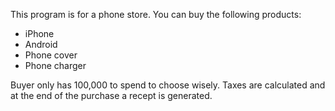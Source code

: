 This program is for a phone store. You can buy the following products:

- iPhone
- Android
- Phone cover
- Phone charger

Buyer only has 100,000 to spend to choose wisely.
Taxes are calculated and at the end of the purchase a recept is generated.
